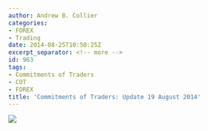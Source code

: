 ```yaml
---
author: Andrew B. Collier
categories:
- FOREX
- Trading
date: 2014-08-25T10:50:25Z
excerpt_separator: <!-- more -->
id: 963
tags:
- Commitments of Traders
- COT
- FOREX
title: 'Commitments of Traders: Update 19 August 2014'
---
```


<!--more-->

<img src="/img/2014/08/140819-weekly-change.png">
